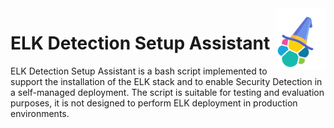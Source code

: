 <img src="misc/logo.png" style="float:right" width="80px" alt="ELK Detection Setup Assistant">
	
# ELK Detection Setup Assistant

ELK Detection Setup Assistant is a bash script implemented to support the installation of the ELK stack and to enable Security Detection in a self-managed deployment. The script is suitable for testing and evaluation purposes, it is not designed to perform ELK deployment in production environments.

